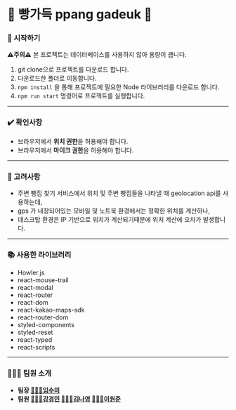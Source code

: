 # **🥖 빵가득 ppang gadeuk 🥖**

### **🌱 시작하기**

**⚠️주의⚠️**  본 프로젝트는 데이터베이스를 사용하지 않아 용량이 큽니다.

1.  git clone으로 프로젝트를 다운로드 합니다.
2.  다운로드한 폴더로 이동합니다.
3.  `npm install`  을 통해 프로젝트에 필요한 Node 라이브러리를 다운로드 합니다.
4.  `npm run start`  명령어로 프로젝트를 실행합니다.

<hr>


### **✔️ 확인사항**
- 브라우저에서 **위치 권한**을 허용해야 합니다.
- 브라우저에서 **마이크 권한**을 허용해야 합니다.


<hr>


### **🤔 고려사항**
- 주변 빵집 찾기 서비스에서 위치 및 주변 빵집들을 나타낼 때 geolocation api를 사용하는데, 
- gps 가 내장되어있는 모바일 및 노트북 환경에서는 정확한 위치를 계산하나,
- 데스크탑 환경은 IP 기반으로 위치가 계산되기때문에 위치 계산에 오차가 발생합니다.


<hr>


### **📚 사용한 라이브러리**

-   Howler.js
-   react-mouse-trail
-   react-modal
-   react-router
-   react-dom
-   react-kakao-maps-sdk
-   react-router-dom
-   styled-components
-   styled-reset
-   react-typed
-   react-scripts

<hr>

### **🧑‍🤝‍🧑 팀원 소개**

-   **팀장 [👩🏻‍💻임수미](https://github.com/sumi-03 )**
-   **팀원 [🧑🏻‍💻강경민](https://github.com/KMKang01)  [👩🏻‍💻김나영](https://github.com/estrella346789 ) [🧑🏻‍💻이원준](https://github.com/WJLee22)**
